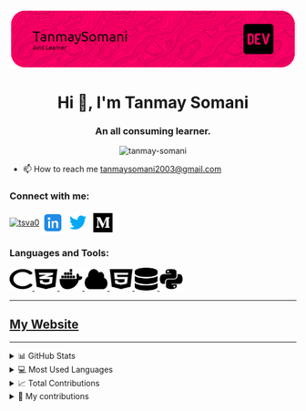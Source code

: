 ![Tanmay Somani](/your-header-image-name.png "Font banner ")
<h1 align="center">Hi 👋, I'm Tanmay Somani</h1>
<h3 align="center">An all consuming learner.</h3>

<p align="center"> <img src="https://komarev.com/ghpvc/?username=tanmay-somani&label=Profile%20views&color=800000&style=flat" alt="tanmay-somani" /> </p>

- 📫 How to reach me [tanmaysomani2003@gmail.com](mailto:tanmaysomani2003@gmail.com)

<h3 align="left">Connect with me:</h3>
<p align="left">
<a href="https://twitter.com/tsva0" target="blank"><img align="center" src="images/icons8-instagram(1).gif" alt="tsva0" height="40" width="40" /></a>
<a href="https://linkedin.com/in/tcodes" target="blank"><img align="center" src="images/icons8-linkedin.svg" alt="tcodes" height="40" width="40" /></a>
<a href="https://instagram.com/tanmay_threads.code" target="blank"><img align="center" src="images/icons8-twitter.gif" alt="tanmay_threads.code" height="40" width="40" /></a>
<a href="https://medium.com/@tanmaysomani2003" target="blank"><img align="center" src="images/icons8-medium.gif" alt="@tanmay_somani" height="40" width="40" /></a>
</p>

<h3 align="left">Languages and Tools:</h3>
<p align="left"> <a href="https://www.w3schools.com/cpp/" target="_blank" rel="noreferrer"> <img src="images/c-solid.svg" alt="cplusplus" width="40" height="40"/> </a> <a href="https://www.w3schools.com/css/" target="_blank" rel="noreferrer"> <img src="images/css3-alt.svg" alt="css3" width="40" height="40"/> </a> <a href="https://www.docker.com/" target="_blank" rel="noreferrer"> <img src="images/docker.svg" alt="docker" width="40" height="40"/> </a> <a href="https://cloud.google.com" target="_blank" rel="noreferrer"> <img src="images/cloud-solid.svg" alt="gcp" width="40" height="40"/> </a> <a href="https://www.w3.org/html/" target="_blank" rel="noreferrer"> <img src="images/html5.svg" alt="html5" width="40" height="40"/> </a> <a href="https://www.mysql.com/" target="_blank" rel="noreferrer"> <img src="images/database-solid.svg" alt="mysql" width="40" height="40"/> </a> <a href="https://www.python.org" target="_blank" rel="noreferrer"> <img src="images/python.svg" alt="python" width="40" height="40"/> </a> 
<hr>
<h2>
  <a href="https://tanmay-somani.github.io">
    My Website
  </a>
</h2>

<hr>
<details>
  <summary>📊 GitHub Stats</summary>

  ![GitHub Stats](https://github-readme-stats.vercel.app/api?username=tanmay-somani&show_icons=true&locale=en&theme=monokai)
</details>

<details>
  <summary>💻 Most Used Languages</summary>

  ![Top Languages](https://github-readme-stats.vercel.app/api/top-langs/?username=tanmay-somani&layout=compact&theme=monokai)
</details>

<details>
  <summary>📈 Total Contributions</summary>

  ![Contributions](https://github-readme-streak-stats.herokuapp.com/?user=tanmay-somani&theme=monokai)
</details>

<!-- Other sections of my README.md -->

<details>
  <summary>🐍 My contributions</summary>

  <p align="center">
    <img src="https://github.com/Tanmay-Somani/Tanmay-Somani/blob/output/github-contribution-grid-snake.svg" alt="snake-animation"/>
  </p>
</details>

<!--
Tanmay-Somani/Tanmay-Somani is a ✨ special ✨ repository because its `README.md` (this file) appears on your GitHub profile.
You can click the Preview link to take a look at your changes.
-->
